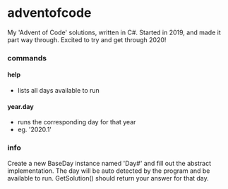 # adventofcode

My 'Advent of Code' solutions, written in C#.
Started in 2019, and made it part way through.
Excited to try and get through 2020!

### commands
#### help
  - lists all days available to run
#### year.day
  - runs the corresponding day for that year
  - eg. '2020.1'

### info
Create a new BaseDay instance named 'Day#' and fill out the abstract implementation.
The day will be auto detected by the program and be available to run.
GetSolution() should return your answer for that day.
